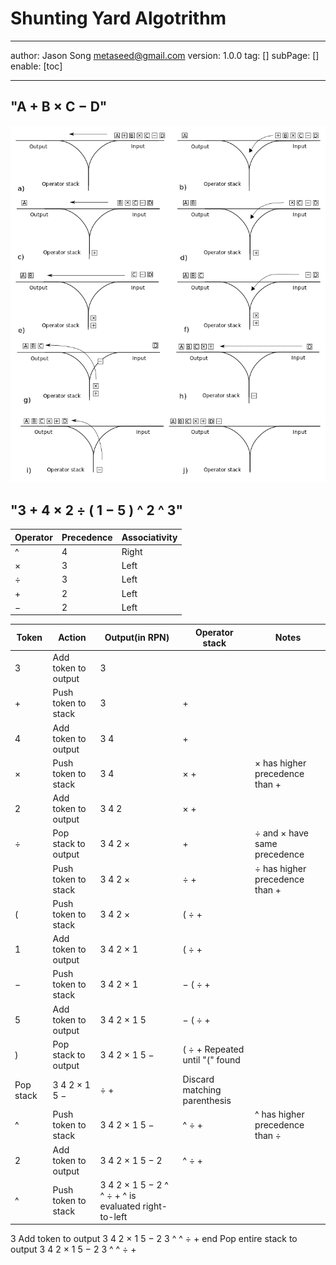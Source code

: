  # Shunting Yard Algotrithm
---
author: Jason Song <metaseed@gmail.com>
version: 1.0.0
tag: []
subPage: []
enable: [toc]

---

## "A + B × C − D"
![](https://raw.githubusercontent.com/metasong/iam-data/master/documents/167/image/20240126T112522837Z-image.png)

## "3 + 4 × 2 ÷ ( 1 − 5 ) ^ 2 ^ 3"

Operator|Precedence|Associativity
--|--|--
^|4|Right
×|3|Left
÷|3|Left
+|2|Left
−|2|Left

Token|Action|Output(in RPN)|Operator stack|	Notes
--|--|--|--|--
3|Add token to output|	3		
+|	Push token to stack|	3|	+	
4|	Add token to output|	3 4	|+	
×|	Push token to stack|	3 4	|× +|	× has higher precedence than +
2|	Add token to output|	3 4 2	|× +	
÷|	Pop stack to output|	3 4 2 ×	|+	|÷ and × have same precedence
||Push token to stack|	3 4 2 ×	| ÷ +	|÷ has higher precedence than +
(|	Push token to stack	|3 4 2 ×	|( ÷ +	
1|	Add token to output	|3 4 2 × 1	|( ÷ +	
−|	Push token to stack |3 4 2 × 1	|− ( ÷ +	
5|	Add token to output|	3 4 2 × 1 5	|− ( ÷ +	
)|	Pop stack to output|	3 4 2 × 1 5 −|	( ÷ +	Repeated until "(" found
|Pop stack|	3 4 2 × 1 5 −|	÷ +	|Discard matching parenthesis
^|	Push token to stack|	3 4 2 × 1 5 −	|^ ÷ +	|^ has higher precedence than ÷
2|	Add token to output|	3 4 2 × 1 5 − 2|	^ ÷ +|	
^|	Push token to stack|	3 4 2 × 1 5 − 2	^ ^ ÷ +	^ is evaluated right-to-left
3	Add token to output	3 4 2 × 1 5 − 2 3	^ ^ ÷ +	
end	Pop entire stack to output	3 4 2 × 1 5 − 2 3 ^ ^ ÷ +		